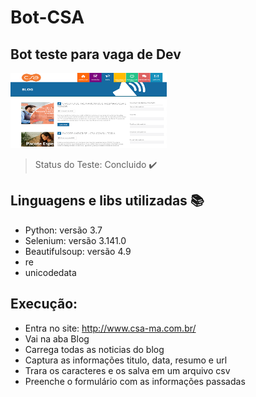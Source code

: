 # Bot-CSA
## Bot teste para vaga de Dev
<img src="https://raw.githubusercontent.com/edno2819/Bot-CSA/main/img_readme.png" height="120" width="250"/>

> Status do Teste: Concluido :heavy_check_mark:

## Linguagens e libs utilizadas :books:

- Python: versão 3.7
- Selenium: versão 3.141.0
- Beautifulsoup: versão 4.9
- re
- unicodedata

## Execução:
- Entra no site: http://www.csa-ma.com.br/
- Vai na aba Blog
- Carrega todas as noticias do blog
- Captura as informações titulo, data, resumo e url
- Trara os caracteres e os salva em um arquivo csv
- Preenche o formulário com as informações passadas

